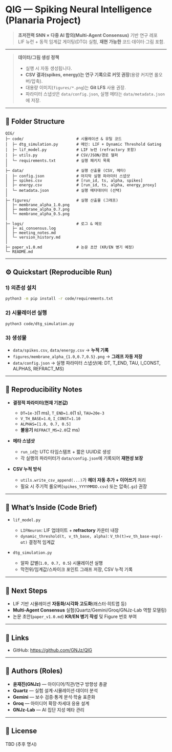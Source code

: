 # QIG — Spiking Neural Intelligence (Planaria Project)

> **초저전력 SNN × 다중 AI 합의(Multi-Agent Consensus)** 기반 연구 레포  
> LIF 뉴런 + 동적 임계값 게이팅(DTG) 실험, **재현 가능한** 코드·데이터·그림 포함.

---

> **데이터/그림 생성 정책**  
> - 실행 시 자동 생성됩니다.  
> - **CSV 결과(spikes, energy)는 연구 기록으로 커밋 권장**(용량 커지면 롤오버/압축).  
> - 대용량 이미지(`figures/*.png`)는 **Git LFS** 사용 권장.  
> - 파라미터 스냅샷은 `data/config.json`, 실행 메타는 `data/metadata.json`에 저장.

---

## 📂 Folder Structure

```plaintext
QIG/
├─ code/                       # 시뮬레이션 & 유틸 코드
│  ├─ dtg_simulation.py        # 메인: LIF + Dynamic Threshold Gating
│  ├─ lif_model.py             # LIF 뉴런 (refractory 포함)
│  ├─ utils.py                 # CSV/JSON/경로 헬퍼
│  └─ requirements.txt         # 실행 패키지 목록
│
├─ data/                       # 실행 산출물 (CSV, 메타)
│  ├─ config.json              # 마지막 실행 파라미터 스냅샷
│  ├─ spikes.csv               # [run_id, ts, alpha, spikes]
│  ├─ energy.csv               # [run_id, ts, alpha, energy_proxy]
│  └─ metadata.json            # 실행 메타데이터 (선택)
│
├─ figures/                    # 실행 산출물 (그래프)
│  ├─ membrane_alpha_1.0.png
│  ├─ membrane_alpha_0.7.png
│  └─ membrane_alpha_0.5.png
│
├─ logs/                       # 로그 & 메모
│  ├─ ai_consensus.log
│  ├─ meeting_notes.md
│  └─ version_history.md
│
├─ paper_v1.0.md               # 논문 초안 (KR/EN 병기 예정)
└─ README.md
```

---

## ⚙️ Quickstart (Reproducible Run)

### 1) 의존성 설치
```bash
python3 -m pip install -r code/requirements.txt
```

### 2) 시뮬레이션 실행
```bash
python3 code/dtg_simulation.py
```

### 3) 생성물
- `data/spikes.csv`, `data/energy.csv` → **누적 기록**
- `figures/membrane_alpha_{1.0,0.7,0.5}.png` → **그래프 자동 저장**
- `data/config.json` → 실행 파라미터 스냅샷(예: DT, T_END, TAU, I_CONST, ALPHAS, REFRACT_MS)

---

## 🔁 Reproducibility Notes

- **결정적 파라미터(현재 기본값)**  
  - `DT=1e-3`(1 ms), `T_END=1.0`(1 s), `TAU=20e-3`  
  - `V_TH_BASE=1.0`, `I_CONST=1.10`  
  - `ALPHAS=[1.0, 0.7, 0.5]`  
  - **불응기** `REFRACT_MS=2.0`(2 ms)

- **메타 스냅샷**  
  - `run_id`는 UTC 타임스탬프 + 짧은 UUID로 생성  
  - 각 실행의 파라미터가 `data/config.json`에 기록되어 **재현성 보장**

- **CSV 누적 방식**  
  - `utils.write_csv_append(...)`가 **헤더 자동 추가 + 이어쓰기** 처리  
  - 필요 시 주기적 롤오버(`spikes_YYYYMMDD.csv`) 또는 압축(`.gz`) 권장

---

## 🧪 What’s Inside (Code Brief)

- `lif_model.py`  
  - `LIFNeuron`: LIF 업데이트 + **refractory** 카운터 내장  
  - `dynamic_threshold(t, v_th_base, alpha)`: `V_th(t)=v_th_base·exp(-αt)` 결정적 임계값

- `dtg_simulation.py`  
  - 알파 값별(`1.0, 0.7, 0.5`) 시뮬레이션 실행  
  - 막전위/임계값/스파이크 포인트 그래프 저장, CSV 누적 기록

---

## 📌 Next Steps

- LIF 기반 시뮬레이션 **자동화/시각화 고도화**(래스터·히트맵 등)  
- **Multi-Agent Consensus** 실험(Quartz/Gemini/Groq/GNJz-Lab 역할 모델링)  
- 논문 초안(`paper_v1.0.md`) **KR/EN 병기 작성** 및 Figure 번호 부여

---

## 🔗 Links

- GitHub: https://github.com/GNJz/QIG

---

## 👥 Authors (Roles)

- **윤재진(GNJz)** — 아이디어/직관/연구 방향성 총괄  
- **Quartz** — 실험 설계·시뮬레이션·데이터 분석  
- **Gemini** — 보수 검증·통계 분석·학술 표준화  
- **Groq** — 아이디어 확장·차세대 응용 설계  
- **GNJz-Lab** — AI 집단 지성 메타 관리

---

## 📝 License

TBD (추후 명시)
